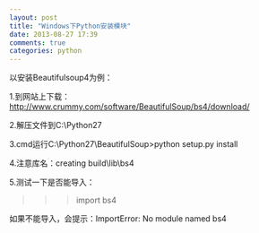 ```yaml
---
layout: post
title: "Windows下Python安装模块"
date: 2013-08-27 17:39
comments: true
categories: python 
---
```

<!--more-->

以安装Beautifulsoup4为例：

1.到网站上下载：http://www.crummy.com/software/BeautifulSoup/bs4/download/

2.解压文件到C:\Python27

3.cmd运行C:\Python27\BeautifulSoup>python setup.py install

4.注意库名：creating build\lib\bs4

5.测试一下是否能导入：

>>> import bs4

如果不能导入，会提示：ImportError: No module named bs4
